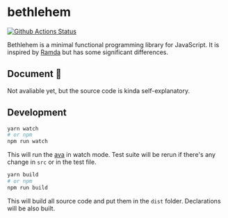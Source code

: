 # bethlehem

[![Github Actions Status](https://github.com/KsRyY/bethlehem/workflows/CI/badge.svg)](https://github.com/KsRyY/bethlehem/actions)

Bethlehem is a minimal functional programming library for JavaScript. It is inspired by [Ramda](https://github.com/ramda/ramda) but has some significant differences.

## Document :construction:

Not avaliable yet, but the source code is kinda self-explanatory.

## Development

```bash
yarn watch
# or npm
npm run watch
```

This will run the [ava](http://ava.li) in watch mode. Test suite will be rerun if there's any change in `src` or in the test file.

```bash
yarn build
# or npm
npm run build
```

This will build all source code and put them in the `dist` folder. Declarations will be also built.
